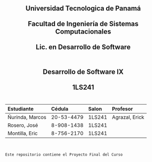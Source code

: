 <br>

<h2 align="center">
  Universidad Tecnologica de Panamá <br><br> 
  Facultad de Ingeniería de Sistemas Computacionales<br><br> 
  Lic. en Desarrollo de Software <br><br> 
</h2>

<h2 align="center">
  Desarrollo de Software IX <br><br> 
  1LS241<br><br>
</h2>

<div align="center">

| Estudiante      | Cédula     | Salon     | Profesor       |
| :-------------- | :--------- | :-------- | :------------- |
| Ñurinda, Marcos | 20-53-4479 | 1LS241    | Agrazal, Erick |
| Rosero, José    | 8-908-1438 | 1LS241    | 
| Montilla, Eric  | 8-756-2170 | 1LS241    | 

<br>
</div>


    Este repositorio contiene el Proyecto Final del Curso

